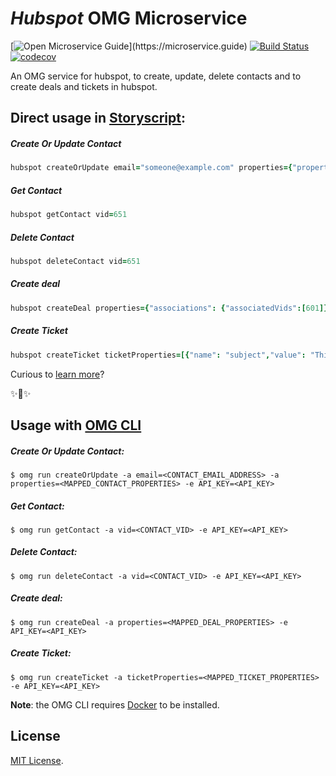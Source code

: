 # _Hubspot_ OMG Microservice

[![Open Microservice Guide](https://img.shields.io/badge/OMG%20Enabled-👍-green.svg?)](https://microservice.guide)
[![Build Status](https://travis-ci.com/heaptracetechnology/hubspot.svg?branch=master)](https://travis-ci.com/heaptracetechnology/hubspot)
[![codecov](https://codecov.io/gh/heaptracetechnology/hubspot/branch/master/graph/badge.svg)](https://codecov.io/gh/heaptracetechnology/hubspot)


An OMG service for hubspot, to create, update, delete contacts and to create deals and tickets in hubspot.

## Direct usage in [Storyscript](https://storyscript.io/):

##### Create Or Update Contact
```coffee
hubspot createOrUpdate email="someone@example.com" properties={"properties":[{"property": "phone", "value": "789456xxxx"},{"property": "firstname", "value": "john"},{"property": "lastname", "value": "smith"}]}
```
##### Get Contact
```coffee
hubspot getContact vid=651
```
##### Delete Contact
```coffee
hubspot deleteContact vid=651
```
##### Create deal
```coffee
hubspot createDeal properties={"associations": {"associatedVids":[601]},"properties": [{"value": "Tims Newer Deal","name": "dealname"},{"value": "appointmentscheduled","name": "dealstage"},{"value": "default","name": "pipeline"},{"value": 1409443200000,"name": "closedate"},{"value": "60000","name": "amount"},{"value": "newbusiness","name": "dealtype"}]}
```
##### Create Ticket
```coffee
hubspot createTicket ticketProperties=[{"name": "subject","value": "This is an example ticket"},{"name": "content","value": "Here are the details of the ticket."},{"name": "hs_pipeline","value": "0"},{"name": "hs_pipeline_stage","value": "1"}]
```

Curious to [learn more](https://docs.storyscript.io/)?

✨🍰✨

## Usage with [OMG CLI](https://www.npmjs.com/package/omg)

##### Create Or Update Contact:
```shell
$ omg run createOrUpdate -a email=<CONTACT_EMAIL_ADDRESS> -a properties=<MAPPED_CONTACT_PROPERTIES> -e API_KEY=<API_KEY>
```
##### Get Contact:
```shell
$ omg run getContact -a vid=<CONTACT_VID> -e API_KEY=<API_KEY>
```
##### Delete Contact:
```shell
$ omg run deleteContact -a vid=<CONTACT_VID> -e API_KEY=<API_KEY>
```
##### Create deal:
```shell
$ omg run createDeal -a properties=<MAPPED_DEAL_PROPERTIES> -e API_KEY=<API_KEY>
```
##### Create Ticket:
```shell
$ omg run createTicket -a ticketProperties=<MAPPED_TICKET_PROPERTIES> -e API_KEY=<API_KEY>
```

**Note**: the OMG CLI requires [Docker](https://docs.docker.com/install/) to be installed.

## License
[MIT License](https://github.com/omg-services/godaddy/blob/master/LICENSE).
